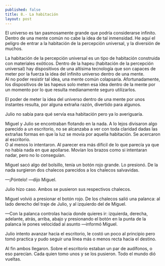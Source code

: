 ```yaml
---
published: false
title: 8.- La habitación
layout: post
---
```

El universo es tan pasmosamente grande que podría considerarse infinito. Dentro de una mente común no cabe la idea de tal inmensidad. He aquí el peligro de entrar a la habitación de la percepción universal, y la diversión de muchos.

La habitación de la percepción universal es un tipo de habitación construida con materiales exóticos. Dentro de la hapeu (habitación de la percepción universal) hay dispositivos de una altísima tecnología que son capaces de meter por la fuerza la idea del infinito universo dentro de una mente.  
Al no poder resistir tal idea, una mente común colapsaría. Afortunadamente, los dispositivos de las hapeus solo meten esa idea dentro de la mente por un momento por lo que resulta medianamente seguro utilizarlos.

El poder de meter la idea del universo dentro de una mente por unos instantes resulta, por alguna extraña razón, divertido para algunos.

Julio no sabía para qué servía esa habitación pero ya lo averiguaría.

Miguel y Julio se encontraban flotando en la nada. A lo lejos divisaron algo parecido a un escritorio, no se alcanzaba a ver con toda claridad dadas las extrañas formas en que la luz se movía por aquella habitación. Se acercaron al escritorio.  
O al menos lo intentaron. Al parecer era más difícil de lo que parecía ya que no había nada en que apollarse. Movían los brazos como si intentaran nadar, pero no lo conseguían.

Miguel sacó algo del bolsillo, tenía un botón rojo grande. Lo presionó. De la nada surgieron dos chalecos parecidos a los chalecos salvavidas.

—¡Póntelo! —dijo Miguel.

Julio hizo caso. Ambos se pusieron sus respectivos chalecos.

Miguel volvió a presionar el botón rojo. De los chalecos salió una palanca: al lado derecho del traje de Julio, y al izquierdo del de Miguel.

—Con la palanca controlas hacia donde quieres ir: izquierda, derecha, adelante, atrás, arriba, abajo y presionando el botón en la punta de la palanca le pones velocidad al asunto —informó Miguel.

Julio intento avanzar hacia el escritorio, le costó un poco al principio pero tomó practica y pudo seguir una línea más o menos recta hacia el destino.

Al fin ambos llegaron. Sobre el escritorio estaban un par de audífonos, o eso parecían. Cada quien tomo unos y se los pusieron. Todo el mundo dió vueltas.